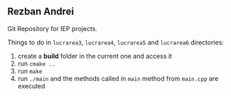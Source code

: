 
## Rezban Andrei

Git Repository for IEP projects.

Things to do in `lucrarea3`, `lucrarea4`, `lucrarea5` and `lucrarea6` directories:

 1. create a **build** folder in the current one and access it
 2. run `cmake ..`
 3. run `make`
 4. run `./main` and the methods called in `main` method from `main.cpp` are executed
